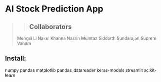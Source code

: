 # AI Stock Prediction App

> > ## Collaborators
>
> Mengxi Li
> Nakul Khanna
> Nasrin Mumtaz
> Siddarth Sundarajan
> Suprem Vanam

## Install:

numpy
pandas
matplotlib
pandas_datareader
keras-models
streamlit
scikit-learn

